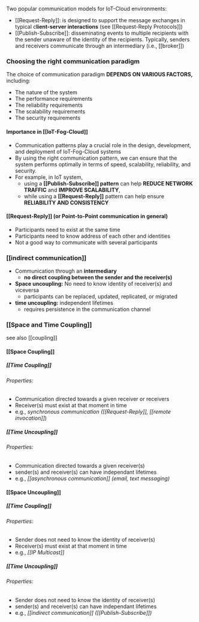 Two popular communication models for IoT-Cloud environments:
- [[Request-Reply]]: is designed to support the message exchanges in typical c**lient-server interactions** (see [[Request-Reply Protocols]])
- [[Publish-Subscribe]]: disseminating events to multiple recipients with the sender unaware of the identity of the recipients. Typically, senders and receivers communicate through an intermediary (i.e., [[broker]])
### Choosing the right communication paradigm
The choice of communication paradigm **DEPENDS ON VARIOUS FACTORS,** including:
- The nature of the system
- The performance requirements
- The reliability requirements
- The scalability requirements
- The security requirements
#### Importance in [[IoT-Fog-Cloud]] 
- Communication patterns play a crucial role in the design, development, and deployment of IoT-Fog-Cloud systems
- By using the right communication pattern, we can ensure that the system performs optimally in terms of speed, scalability, reliability, and security.
- For example, in IoT system, 
	- using a **[[Publish-Subscribe]] pattern** can help **REDUCE NETWORK TRAFFIC** and **IMPROVE SCALABILITY**, 
	- while using a **[[Request-Reply]]** pattern can help ensure **RELIABILITY AND CONSISTENCY**
####  [[Request-Reply]] (or **Point-to-Point** communication in general)
- Participants need to exist at the same time
- Participants need to know address of each other and identities
- Not a good way to communicate with several participants
### [[indirect communication]]
- Communication through an **intermediary**
	- **no direct coupling between the sender and the receiver(s)**
- **Space uncoupling:** No need to know identity of receiver(s) and viceversa
	- participants can be replaced, updated, replicated, or migrated
- **time uncoupling:** independent lifetimes
	- requires persistence in the communication channel

### [[Space and Time Coupling]]
see also [[coupling]]
#### [[Space Coupling]]
##### [[Time Coupling]]
###### Properties:
- Communication directed towards a given receiver or receivers
- Receiver(s) must exist at that moment in time
- e.g., _synchronous communication ([[Request-Reply]], [[remote invocation]]_)
##### [[Time Uncoupling]]
###### Properties:
- Communication directed towards a given receiver(s)
- sender(s) and receiver(s) can have independant lifetimes
- e.g., _[[asynchronous communication]] (email, text messaging)_
#### [[Space Uncoupling]]
##### [[Time Coupling]]
###### Properties:
- Sender does not need to know the identity of receiver(s)
- Receiver(s) must exist at that moment in time
- e.g., _[[IP Multicast]]_ 
##### [[Time Uncoupling]]
###### Properties:
- Sender does not need to know the identity of receiver(s)
- sender(s) and receiver(s) can have independant lifetimes
- e.g., _[[indirect communication]] ([[Publish-Subscribe]])_
